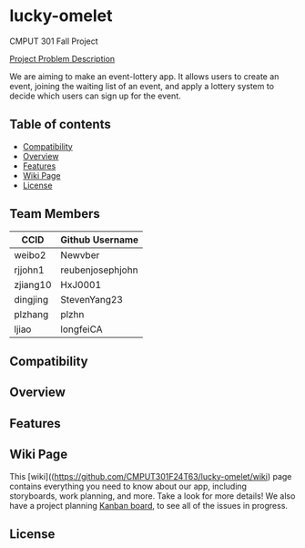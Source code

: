 # lucky-omelet
CMPUT 301 Fall Project

[Project Problem Description](https://ualberta-cmput301.github.io/projects/project_problem_descr.html)

We are aiming to make an event-lottery app. It allows users to create an event, joining the waiting list of an event, and apply a lottery system to decide which users can sign up for the event.

## Table of contents
* [Compatibility](#compatibility)
* [Overview](#overview)
* [Features](#features)
* [Wiki Page](#wiki-page)
* [License](#license)

## Team Members
|**CCID**|**Github Username**|
|--------|-------------------|
|weibo2|Newvber|
|rjjohn1|reubenjosephjohn|
|zjiang10|HxJ0001|
|dingjing|StevenYang23|
|plzhang|plzhn|
|ljiao|longfeiCA|

## Compatibility

## Overview

## Features

## Wiki Page
This [wiki]((https://github.com/CMPUT301F24T63/lucky-omelet/wiki) page contains everything you need to know about our app, including storyboards, work planning, and more. Take a look for more details!
We also have a project planning [Kanban board](https://github.com/orgs/CMPUT301F24T63/projects/1), to see all of the issues in progress.

## License
